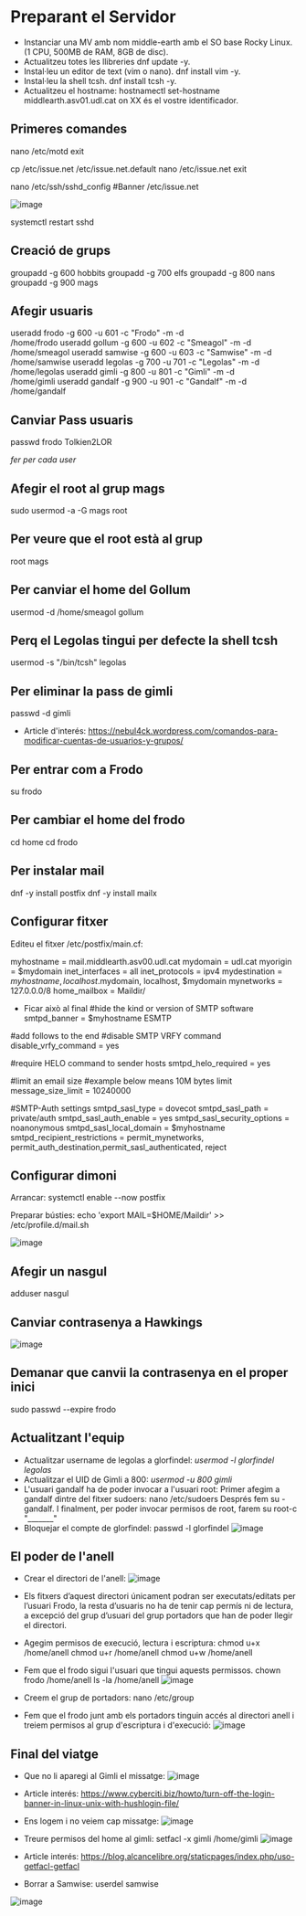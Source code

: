 # Preparant el Servidor

- Instanciar una MV amb nom middle-earth amb el SO base Rocky Linux. (1 CPU, 500MB de RAM, 8GB de disc).
- Actualitzeu totes les llibreries dnf update -y.
- Instal·leu un editor de text (vim o nano). dnf install vim -y.
- Instal·leu la shell tcsh. dnf install tcsh -y.
- Actualitzeu el hostname: hostnamectl set-hostname middlearth.asv01.udl.cat on XX és el vostre identificador.

## Primeres comandes 

nano /etc/motd
exit

cp /etc/issue.net /etc/issue.net.default
nano /etc/issue.net
exit

nano /etc/ssh/sshd_config
#Banner /etc/issue.net

![image](https://user-images.githubusercontent.com/79162978/193089032-788b7c58-1e0c-4c54-bd4e-bf79e2c9d75e.png)

systemctl restart sshd

## Creació de grups 

groupadd -g 600 hobbits
groupadd -g 700 elfs
groupadd -g 800 nans
groupadd -g 900 mags

## Afegir usuaris 
useradd frodo -g 600 -u 601 -c "Frodo" -m -d\
 /home/frodo
useradd gollum -g 600 -u 602 -c "Smeagol" -m -d\
 /home/smeagol
useradd samwise -g 600 -u 603 -c "Samwise" -m -d\
 /home/samwise
useradd legolas -g 700 -u 701 -c "Legolas" -m -d\
 /home/legolas
useradd gimli -g 800 -u 801 -c "Gimli" -m -d\
 /home/gimli
useradd gandalf -g 900 -u 901 -c "Gandalf" -m -d\
 /home/gandalf

## Canviar Pass usuaris 

passwd frodo
Tolkien2LOR

*fer per cada user*


## Afegir el root al grup mags
sudo usermod -a -G mags root

## Per veure que el root està al grup
root mags

## Per canviar el home del Gollum
usermod -d /home/smeagol gollum

## Perq el Legolas tingui per defecte la shell tcsh
usermod -s "/bin/tcsh" legolas

## Per eliminar la pass de gimli
passwd -d gimli

- Article d'interés: https://nebul4ck.wordpress.com/comandos-para-modificar-cuentas-de-usuarios-y-grupos/

## Per entrar com a Frodo
su frodo

## Per cambiar el home del frodo
cd home
cd frodo

## Per instalar mail
dnf -y install postfix
dnf -y install mailx

## Configurar fitxer
Editeu el fitxer /etc/postfix/main.cf:

myhostname = mail.middlearth.asv00.udl.cat
mydomain = udl.cat
myorigin = $mydomain
inet_interfaces = all
inet_protocols = ipv4
mydestination = $myhostname, localhost.$mydomain, localhost, $mydomain
mynetworks = 127.0.0.0/8
home_mailbox = Maildir/

- Ficar això al final
#hide the kind or version of SMTP software
smtpd_banner = $myhostname ESMTP

#add follows to the end
#disable SMTP VRFY command
disable_vrfy_command = yes

#require HELO command to sender hosts
smtpd_helo_required = yes

#limit an email size
#example below means 10M bytes limit
message_size_limit = 10240000

#SMTP-Auth settings
smtpd_sasl_type = dovecot
smtpd_sasl_path = private/auth
smtpd_sasl_auth_enable = yes
smtpd_sasl_security_options = noanonymous
smtpd_sasl_local_domain = $myhostname
smtpd_recipient_restrictions = permit_mynetworks, permit_auth_destination,permit_sasl_authenticated, reject

## Configurar dimoni
Arrancar: systemctl enable --now postfix

Preparar bústies: echo 'export MAIL=$HOME/Maildir' >> /etc/profile.d/mail.sh

![image](https://user-images.githubusercontent.com/79162978/192591029-4f045e0a-0270-4f3d-8133-c3807a43d672.png)

## Afegir un nasgul
adduser nasgul

## Canviar contrasenya a Hawkings
![image](https://user-images.githubusercontent.com/79162978/192594844-137922d1-6c31-4178-b9cd-ee207d3fc226.png)

## Demanar que canvii la contrasenya en el proper inici 
sudo passwd --expire frodo

## Actualitzant l'equip

- Actualitzar username de legolas a glorfindel: *usermod -l glorfindel legolas*
- Actualitzar el UID de Gimli a 800: *usermod -u 800 gimli*
- L'usuari gandalf ha de poder invocar a l'usuari root: 
 Primer afegim a gandalf dintre del fitxer sudoers: nano /etc/sudoers
 Després fem su - gandalf. 
 I finalment, per poder invocar permisos de root, farem su root-c "_______"
 - Bloquejar el compte de glorfindel: passwd -l glorfindel
 ![image](https://user-images.githubusercontent.com/79162978/193078245-459a7f11-d2e4-4419-b206-af58e0997cbd.png)

## El poder de l'anell

- Crear el directori de l'anell: 
![image](https://user-images.githubusercontent.com/79162978/193081230-47fc18cb-0f1e-4c94-bcc0-f635820da901.png)

- Els fitxers d’aquest directori únicament podran ser executats/editats per l’usuari Frodo, la resta d’usuaris no ha de tenir cap permís ni de lectura, a excepció del grup d’usuari del grup portadors que han de poder llegir el directori.
- Agegim permisos de execució, lectura i escriptura: 
chmod u+x /home/anell
chmod u+r /home/anell
chmod u+w /home/anell
- Fem que el frodo sigui l'usuari que tingui aquests permissos. 
chown frodo /home/anell
ls -la /home/anell
![image](https://user-images.githubusercontent.com/79162978/193085935-e533c2c8-12aa-4c2f-8c85-bc8243f364e5.png)
- Creem el grup de portadors:
nano /etc/group
- Fem que el frodo junt amb els portadors tinguin accés al directori anell i treiem permisos al grup d'escriptura i d'execució: 
![image](https://user-images.githubusercontent.com/79162978/193087056-549b4268-45da-4f2c-9e9a-974158666630.png)

## Final del viatge

- Que no li aparegi al Gimli el missatge: 
![image](https://user-images.githubusercontent.com/79162978/193093093-1b16f210-0b9d-4eb6-8c2d-640acf333796.png)

- Article interés: https://www.cyberciti.biz/howto/turn-off-the-login-banner-in-linux-unix-with-hushlogin-file/

- Ens logem i no veiem cap missatge: 
![image](https://user-images.githubusercontent.com/79162978/193092926-2a96c5ef-b871-46b6-b952-82bbf34fcd59.png)

- Treure permisos del home al gimli: setfacl -x gimli /home/gimli
![image](https://user-images.githubusercontent.com/79162978/193094003-4c1342e3-2087-46a8-ad01-682b5dcc083e.png)

- Article interés: https://blog.alcancelibre.org/staticpages/index.php/uso-getfacl-getfacl

- Borrar a Samwise: userdel samwise

 ![image](https://user-images.githubusercontent.com/79162978/193094877-a169f97e-304f-4099-b870-94946e2682e8.png)

